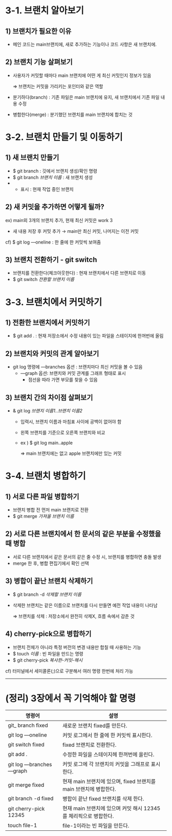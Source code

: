 # 3-1. 브랜치 알아보기

## 1) 브랜치가 필요한 이유

- 메인 코드는 main브랜치에, 새로 추가하는 기능이나 코드 사항은 새 브랜치에.

## 2) 브랜치 기능 살펴보기

- 사용자가 커밋할 때마다 main 브랜치에 어떤 게 최신 커밋인지 정보가 있음
    
    ⇒ 브랜치는 커밋을 가리키는 포인터와 같은 역할 
    
- 분기하다(branch) : 기존 파일은 main 브랜치에 유지, 새 브랜치에서 기존 파일 내용 수정
- 병합한다(merge) : 분기했던 브랜치를 main 브랜치에 합치는 것

# 3-2. 브랜치 만들기 및 이동하기

## 1) 새 브랜치 만들기

- $ git branch : 깃에서 브랜치 생성/확인 명령
- $ git branch *브랜치 이름* : 새 브랜치 생성
- * 표시 : 현재 작업 중인 브랜치

## 2) 새 커밋을 추가하면 어떻게 될까?

ex) main외 3개의 브랜치 추가, 현재 최신 커밋은 work 3

- 새 내용 저장 후 커밋 추가 → main만 최신 커밋, 나머지는 이전 커밋

cf) $ git log —oneline : 한 줄에 한 커밋씩 보여줌

## 3) 브랜치 전환하기 - git switch

- 브랜치를 전환한다(체크아웃한다) : 현재 브랜치에서 다른 브랜치로 이동
- $ git switch *전환할 브랜치 이름*

# 3-3. 브랜치에서 커밋하기

## 1) 전환한 브랜치에서 커밋하기

- $ git add . : 현재 저장소에서 수정 내용이 있는 파일을 스테이지에 한꺼번에 올림

## 2) 브랜치와 커밋의 관계 알아보기

- git log 명령에 —branches 옵션 : 브랜치마다 최신 커밋을 볼 수 있음
    - —graph 옵션: 브랜치와 커밋 관계를 그래프 형태로 표시
        - 점선을 따라 가면 부모를 찾을 수 있음

## 3) 브랜치 간의 차이점 살펴보기

- & git log *브랜치 이름1*..*브랜치 이름2*
    - 입력시, 브랜치 이름과 마침표 사이에 공백이 없어야 함
    - 왼쪽 브랜치를 기준으로 오른쪽 브랜치와 비교
    - ex ) $ git log main..apple
        
        ⇒ main 브랜치에는 없고 apple 브랜치에만 있는 커밋
        

# 3-4. 브랜치 병합하기

## 1) 서로 다른 파일 병합하기

- 브랜치 병합 전 먼저 main 브랜치로 전환
- $ git merge *가져올 브랜치 이름*

## 2) 서로 다른 브랜치에서 한 문서의 같은 부분을 수정했을 때 병합

- 서로 다른 브랜치에서 같은 문서의 같은 줄 수정 시, 브랜치를 병합하면 충돌 발생
- merge 한 후, 병합 편집기에서 확인 선택

## 3) 병합이 끝난 브랜치 삭제하기

- $ git branch -d *삭제할 브랜치 이름*
- 삭제한 브랜치는 같은 이름으로 브랜치를 다시 만들면 예전 작업 내용이 나타남
    
    ⇒ 브랜치를 삭제 : 저장소에서 완전히 삭제X, 흐름 속에서 감춘 것
    

## 4) cherry-pick으로 병합하기

- 브랜치 전체가 아니라 특정 버전의 변경 내용만 합칠 때 사용하는 기능
- $ touch *이름* : 빈 파일을 만드는 명령
- $ git cherry-pick *복사한-커밋-해시*

cf) 터미널에서 세미콜론(;)으로 구분해서 여러 명령 한번에 처리 가능 

---

# (정리) 3장에서 꼭 기억해야 할 명령

| 명령어 | 설명  |
| --- | --- |
| git_ branch fixed | 새로운 브랜치 fixed를 만든다. |
| git log —oneline | 커밋 로그에서 한 줄에 한 커밋씩 표시한다.  |
| git switch fixed  | fixed 브랜치로 전환한다.  |
| git add . | 수정한 파일을 스테이지헤 한꺼번에 올린다.  |
| git log —branches —graph | 커밋 로그에 각 브랜치의 커밋을 그래프로 표시한다.  |
| git merge fixed | 현재 main 브랜치에 있으며, fixed 브랜치를 main 브랜치에 병합한다.  |
| git branch -d fixed | 병합이 끝난 fixed 브랜치를 삭제 한다.  |
| git cherry-pick 12345 | 현재 main 브랜치에 있으며 커밋 해시 12345를 체리픽으로 병합한다.  |
| touch file-1 | file-1이라는 빈 파일을 만든다.  |
